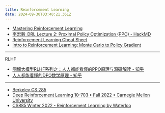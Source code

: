 ```yaml
---
title: Reinforcement Learning
date: 2024-09-30T03:40:21.361Z
---
```








* [Mastering Reinforcement Learning](https://gibberblot.github.io/rl-notes/index.html)
* [李宏毅_DRL Lecture 2: Proximal Policy Optimization (PPO) - HackMD](https://hackmd.io/@shaoeChen/Bywb8YLKS/https%3A%2F%2Fhackmd.io%2F%40shaoeChen%2FSyez2AmFr)
* [Reinforcement Learning Cheat Sheet](https://github.com/alxthm/rl-cheatsheet/blob/main/main.pdf)
* [Intro to Reinforcement Learning: Monte Carlo to Policy Gradient](https://medium.com/@hsinhungw/intro-to-reinforcement-learning-monte-carlo-to-policy-gradient-1c7ede4eed6e)
---
RLHF
* [图解大模型RLHF系列之：人人都能看懂的PPO原理与源码解读 - 知乎](https://zhuanlan.zhihu.com/p/677607581)
* [人人都能看懂的DPO数学原理 - 知乎](https://zhuanlan.zhihu.com/p/721073733)
---
* [Berkeley CS 285](https://rail.eecs.berkeley.edu/deeprlcourse/)
* [Deep Reinforcement Learning
10-703 • Fall 2022 • Carnegie Mellon University](https://cmudeeprl.github.io/703website_f22/lectures/)
* [CS885 Winter 2022 - Reinforcement Learning by Waterloo](https://cs.uwaterloo.ca/~ppoupart/teaching/cs885-winter22/schedule.html)